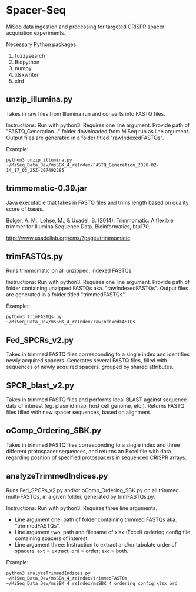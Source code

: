 # Spacer-Seq
MiSeq data ingestion and processing for targeted CRISPR spacer acquisition experiments.

Necessary Python packages:
1. fuzzysearch
2. Biopython
3. numpy
4. xlsxwriter
5. xlrd

## unzip_illumina.py
Takes in raw files from Illumina run and converts into FASTQ files.

Instructions: Run with python3. Requires one line argument. Provide path of "FASTQ_Generation..." folder downloaded from MiSeq run as line argument. Output files are generated in a folder titled "rawIndexedFASTQs".

Example:
```
python3 unzip_illumina.py ~/MiSeq_Data_Dev/msSBK_4_reIndex/FASTQ_Generation_2020-02-14_17_03_25Z-207492285
```

## trimmomatic-0.39.jar
Java executable that takes in FASTQ files and trims length based on quality score of bases.

Bolger, A. M., Lohse, M., & Usadel, B. (2014). Trimmomatic: A flexible trimmer for Illumina Sequence Data. Bioinformatics, btu170.

http://www.usadellab.org/cms/?page=trimmomatic

## trimFASTQs.py
Runs trimmomatic on all unzipped, indexed FASTQs.

Instructions: Run with python3. Requires one line argument. Provide path of folder containing unzipped FASTQs aka. "rawIndexedFASTQs". Output files are generated in a folder titled "trimmedFASTQs".

Example:
```
python3 trimFASTQs.py ~/MiSeq_Data_Dev/msSBK_4_reIndex/rawIndexedFASTQs
```

## Fed_SPCRs_v2.py
Takes in trimmed FASTQ files corresponding to a single index and identifies newly acquired spacers. Generates several FASTQ files, filled with sequences of newly acquired spacers, grouped by shared attributes.

## SPCR_blast_v2.py
Takes in trimmed FASTQ files and performs local BLAST against sequence data of interest (eg. plasmid map, host cell genome, etc.). Returns FASTQ files filled with new spacer sequences, based on alignment.

## oComp_Ordering_SBK.py
Takes in trimmed FASTQ files corresponding to a single index and three different protospacer sequences, and returns an Excel file with data regarding position of specified protospacers in sequenced CRISPR arrays.

## analyzeTrimmedIndices.py
Runs Fed_SPCRs_v2.py and/or oComp_Ordering_SBK.py on all trimmed multi-FASTQs, in a given folder, generated by trimFASTQs.py.

Instructions: Run with python3. Requires three line arguments.
* Line argument one: path of folder containing trimmed FASTQs aka. "trimmedFASTQs".
* Line argument two: path and filename of xlsx (Excel) ordering config file containing spacers of interest.
* Line argument three: Instruction to extract and/or tabulate order of spacers. `ext` = extract; `ord` = order; `exo` = both.

Example:
```
python3 analyzeTrimmedIndices.py ~/MiSeq_Data_Dev/msSBK_4_reIndex/trimmedFASTQs ~/MiSeq_Data_Dev/msSBK_4_reIndex/msSBK_4_ordering_config.xlsx ord
```

